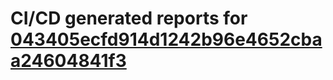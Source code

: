 # CI/CD generated reports for [043405ecfd914d1242b96e4652cbaa24604841f3](https://github.com/hydephp/develop/commit/043405ecfd914d1242b96e4652cbaa24604841f3)
